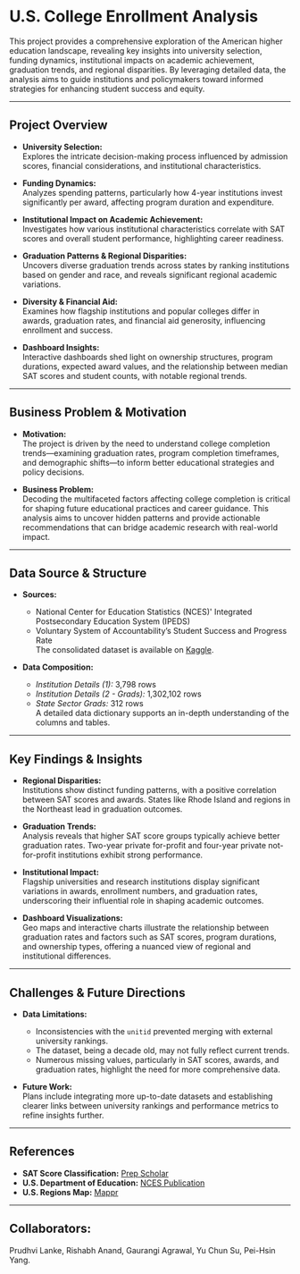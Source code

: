 # U.S. College Enrollment Analysis

This project provides a comprehensive exploration of the American higher education landscape, revealing key insights into university selection, funding dynamics, institutional impacts on academic achievement, graduation trends, and regional disparities. By leveraging detailed data, the analysis aims to guide institutions and policymakers toward informed strategies for enhancing student success and equity.

---

## Project Overview
- **University Selection:**  
  Explores the intricate decision-making process influenced by admission scores, financial considerations, and institutional characteristics.
  
- **Funding Dynamics:**  
  Analyzes spending patterns, particularly how 4-year institutions invest significantly per award, affecting program duration and expenditure.
  
- **Institutional Impact on Academic Achievement:**  
  Investigates how various institutional characteristics correlate with SAT scores and overall student performance, highlighting career readiness.
  
- **Graduation Patterns & Regional Disparities:**  
  Uncovers diverse graduation trends across states by ranking institutions based on gender and race, and reveals significant regional academic variations.
  
- **Diversity & Financial Aid:**  
  Examines how flagship institutions and popular colleges differ in awards, graduation rates, and financial aid generosity, influencing enrollment and success.
  
- **Dashboard Insights:**  
  Interactive dashboards shed light on ownership structures, program durations, expected award values, and the relationship between median SAT scores and student counts, with notable regional trends.

---

## Business Problem & Motivation
- **Motivation:**  
  The project is driven by the need to understand college completion trends—examining graduation rates, program completion timeframes, and demographic shifts—to inform better educational strategies and policy decisions.
  
- **Business Problem:**  
  Decoding the multifaceted factors affecting college completion is critical for shaping future educational practices and career guidance. This analysis aims to uncover hidden patterns and provide actionable recommendations that can bridge academic research with real-world impact.

---

## Data Source & Structure
- **Sources:**  
  - National Center for Education Statistics (NCES)' Integrated Postsecondary Education System (IPEDS)
  - Voluntary System of Accountability’s Student Success and Progress Rate  
  The consolidated dataset is available on [Kaggle](https://www.kaggle.com/datasets/thedevastator/boost-student-success-with-college-completion-da).

- **Data Composition:**  
  - *Institution Details (1):* 3,798 rows  
  - *Institution Details (2 - Grads):* 1,302,102 rows  
  - *State Sector Grads:* 312 rows  
  A detailed data dictionary supports an in-depth understanding of the columns and tables.

---

## Key Findings & Insights
- **Regional Disparities:**  
  Institutions show distinct funding patterns, with a positive correlation between SAT scores and awards. States like Rhode Island and regions in the Northeast lead in graduation outcomes.
  
- **Graduation Trends:**  
  Analysis reveals that higher SAT score groups typically achieve better graduation rates. Two-year private for-profit and four-year private not-for-profit institutions exhibit strong performance.
  
- **Institutional Impact:**  
  Flagship universities and research institutions display significant variations in awards, enrollment numbers, and graduation rates, underscoring their influential role in shaping academic outcomes.
  
- **Dashboard Visualizations:**  
  Geo maps and interactive charts illustrate the relationship between graduation rates and factors such as SAT scores, program durations, and ownership types, offering a nuanced view of regional and institutional differences.

---

## Challenges & Future Directions
- **Data Limitations:**  
  - Inconsistencies with the `unitid` prevented merging with external university rankings.
  - The dataset, being a decade old, may not fully reflect current trends.
  - Numerous missing values, particularly in SAT scores, awards, and graduation rates, highlight the need for more comprehensive data.
  
- **Future Work:**  
  Plans include integrating more up-to-date datasets and establishing clearer links between university rankings and performance metrics to refine insights further.

---

## References
- **SAT Score Classification:** [Prep Scholar](https://blog.prepscholar.com/sat-score-range)  
- **U.S. Department of Education:** [NCES Publication](https://nces.ed.gov/pubs2019/2019119.pdf)  
- **U.S. Regions Map:** [Mappr](https://www.mappr.co/political-maps/us-regions-map/)

---

## Collaborators: 
Prudhvi Lanke, Rishabh Anand, Gaurangi Agrawal, Yu Chun Su, Pei-Hsin Yang. 
